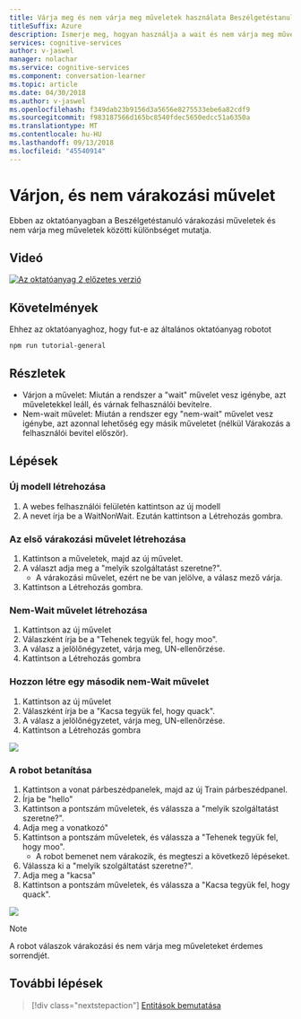 ```yaml
---
title: Várja meg és nem várja meg műveletek használata Beszélgetéstanuló modell – a Microsoft Cognitive Services |} A Microsoft Docs
titleSuffix: Azure
description: Ismerje meg, hogyan használja a wait és nem várja meg műveleteket Beszélgetéstanuló modell.
services: cognitive-services
author: v-jaswel
manager: nolachar
ms.service: cognitive-services
ms.component: conversation-learner
ms.topic: article
ms.date: 04/30/2018
ms.author: v-jaswel
ms.openlocfilehash: f349dab23b9156d3a5656e8275533ebe6a82cdf9
ms.sourcegitcommit: f983187566d165bc8540fdec5650edcc51a6350a
ms.translationtype: MT
ms.contentlocale: hu-HU
ms.lasthandoff: 09/13/2018
ms.locfileid: "45540914"
---
```

# <a name="wait-and-non-wait-actions"></a>Várjon, és nem várakozási művelet

Ebben az oktatóanyagban a Beszélgetéstanuló várakozási műveletek és nem várja meg műveletek közötti különbséget mutatja.

## <a name="video"></a>Videó

[![Az oktatóanyag 2 előzetes verzió](http://aka.ms/cl-tutorial-02-preview)](http://aka.ms/blis-tutorial-02)

## <a name="requirements"></a>Követelmények
Ehhez az oktatóanyaghoz, hogy fut-e az általános oktatóanyag robotot

    npm run tutorial-general

## <a name="details"></a>Részletek

- Várjon a művelet: Miután a rendszer a "wait" művelet vesz igénybe, azt műveletekkel leáll, és várnak felhasználói bevitelre.
- Nem-wait művelet: Miután a rendszer egy "nem-wait" művelet vesz igénybe, azt azonnal lehetőség egy másik műveletet (nélkül Várakozás a felhasználói bevitel először).

## <a name="steps"></a>Lépések

### <a name="create-a-new-model"></a>Új modell létrehozása

1. A webes felhasználói felületén kattintson az új modell
2. A nevet írja be a WaitNonWait. Ezután kattintson a Létrehozás gombra.

### <a name="create-the-first-wait-action"></a>Az első várakozási művelet létrehozása

1. Kattintson a műveletek, majd az új művelet.
2. A választ adja meg a "melyik szolgáltatást szeretne?".
    - A várakozási művelet, ezért ne be van jelölve, a válasz mező várja.
3. Kattintson a Létrehozás gombra.

### <a name="create-a-non-wait-action"></a>Nem-Wait művelet létrehozása

1. Kattintson az új művelet
2. Válaszként írja be a "Tehenek tegyük fel, hogy moo".
3. A válasz a jelölőnégyzetet, várja meg, UN-ellenőrzése.
4. Kattintson a Létrehozás gombra

### <a name="create-a-second-non-wait-action"></a>Hozzon létre egy második nem-Wait művelet

1. Kattintson az új művelet
2. Válaszként írja be a "Kacsa tegyük fel, hogy quack".
3. A válasz a jelölőnégyzetet, várja meg, UN-ellenőrzése.
4. Kattintson a Létrehozás gombra

![](../media/tutorial2_actions.PNG)

### <a name="train-the-bot"></a>A robot betanítása

1. Kattintson a vonat párbeszédpanelek, majd az új Train párbeszédpanel.
2. Írja be "hello"
3. Kattintson a pontszám műveletek, és válassza a "melyik szolgáltatást szeretne?".
4. Adja meg a vonatkozó"
5. Kattintson a pontszám műveletek, és válassza a "Tehenek tegyük fel, hogy moo".
    - A robot bemenet nem várakozik, és megteszi a következő lépéseket.
2. Válassza ki a "melyik szolgáltatást szeretne?".
3. Adja meg a "kacsa"
5. Kattintson a pontszám műveletek, és válassza a "Kacsa tegyük fel, hogy quack".

![](../media/tutorial2_dialogs.PNG)

> [!NOTE]
> A robot válaszok várakozási és nem várja meg műveleteket érdemes sorrendjét.

## <a name="next-steps"></a>További lépések

> [!div class="nextstepaction"]
> [Entitások bemutatása](./3-introduction-to-entities.md)
